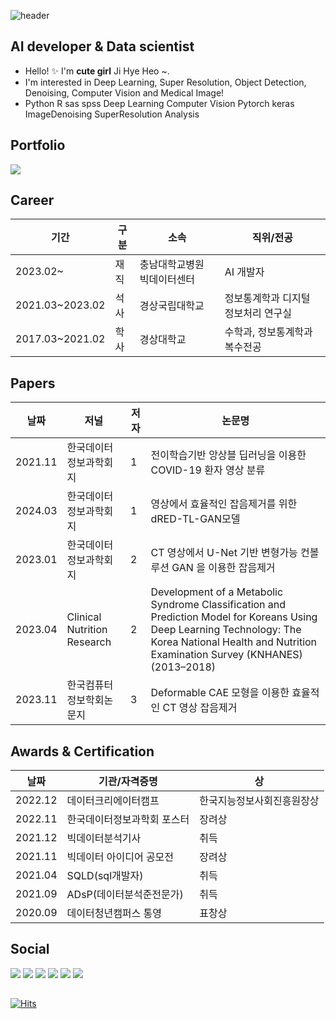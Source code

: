 
![header](https://capsule-render.vercel.app/api?type=Waving&color=auto&height=300&section=header&text=JIHYE%20HEO&fontSize=90&animation=blinking)<br>

##  AI developer & Data scientist  


- Hello! ✨ I'm **cute girl** Ji Hye Heo ~.
- I'm interested in Deep Learning, Super Resolution, Object Detection, Denoising, Computer Vision and Medical Image!
- Python R sas spss Deep Learning Computer Vision Pytorch keras ImageDenoising SuperResolution Analysis

##  Portfolio 
<a href="https://www.notion.so/504c19b976e74a5b93ec710d5fa1192b?pvs=4"><img src="https://img.shields.io/badge/Portfolio-FA6423?style=flat&logo=protocolsdotio&logoColor=white"/></a>


##  Career

|기간|구분|소속|직위/전공|
|---|---|---|---|
|2023.02~|재직|충남대학교병원 빅데이터센터|AI 개발자|
|2021.03~2023.02|석사|경상국립대학교|정보통계학과 디지털 정보처리 연구실|
|2017.03~2021.02|학사|경상대학교|수학과, 정보통계학과 복수전공|


## Papers
|날짜|저널|저자|논문명|
|---|---|---|---|
|2021.11|한국데이터정보과학회지|1|전이학습기반 앙상블 딥러닝을 이용한 COVID-19 환자 영상 분류|
|2024.03|한국데이터정보과학회지|1|영상에서 효율적인 잡음제거를 위한 dRED-TL-GAN모델|
|2023.01|한국데이터정보과학회지|2|CT 영상에서 U-Net 기반 변형가능 컨볼루션 GAN 을 이용한 잡음제거|
|2023.04|Clinical Nutrition Research|2|Development of a Metabolic Syndrome Classification and Prediction Model for Koreans Using Deep Learning Technology: The Korea National Health and Nutrition Examination Survey (KNHANES)(2013–2018)|
|2023.11|한국컴퓨터정보학회논문지|3|Deformable CAE 모형을 이용한 효율적인 CT 영상 잡음제거|
  
## Awards & Certification
|날짜|기관/자격증명|상|
|---|---|---|
|2022.12|데이터크리에이터캠프|한국지능정보사회진흥원장상|
|2022.11|한국데이터정보과학회 포스터|장려상|
|2021.12|빅데이터분석기사|취득|
|2021.11|빅데이터 아이디어 공모전|장려상|
|2021.04|SQLD(sql개발자)|취득|
|2021.09|ADsP(데이터분석준전문가)|취득|
|2020.09|데이터청년캠퍼스 통영|표창상|


##  Social 
<a href="mailto:hu612213@gmail.com"><img src="https://img.shields.io/badge/Gmail-D14836?style=flat&logo=Gmail&logoColor=white&link=mailto:hu612213@gmail.com"/></a>
<a href="https://www.instagram.com/imag_wisdom"><img src="https://img.shields.io/badge/Instagram-%23E4405F.svg?style=flat&logo=Instagram&logoColor=white&link=https://www.instagram.com/imag_wisdom"/></a>
<a href="https://velog.io/@imag_wisdom"><img src="http://img.shields.io/badge/-Velog-20c997?style=flat&logo=v&logoColor=white&link=https://velog.io/@imag_wisdom"/></a>
<a href="https://blog.naver.com/soodagnu/"><img src="https://img.shields.io/badge/Blog-44A833?style=flat&logo=aerlingus&logoColor=white"/></a>
<a href="https://github.com/jihyeheo](https://github.com/jihyeheo"><img src="https://img.shields.io/badge/Github-181717?style=flat&logo=github&logoColor=white"/></a>
<a href="https://dacon.io/myprofile/409575/home"><img src="https://img.shields.io/badge/Dacon-A100FF?style=flat&logo=d&logoColor=white"/></a>

##

[![Hits](https://hits.seeyoufarm.com/api/count/incr/badge.svg?url=https%3A%2F%2Fgithub.com%2Fjihyeheo&count_bg=%2379C83D&title_bg=%23555555&icon=&icon_color=%23E7E7E7&title=hits&edge_flat=false)](https://hits.seeyoufarm.com)
</div>
